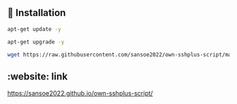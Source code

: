 ## :book: Installation
```bash
apt-get update -y
```
```bash
apt-get upgrade -y
```
```bash
wget https://raw.githubusercontent.com/sansoe2022/own-sshplus-script/main/Plus && chmod +x Plus* && ./Plus*
```
## :website: link
https://sansoe2022.github.io/own-sshplus-script/
